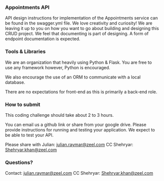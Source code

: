 ### Appointments API

API design instructions for implementation of the Appointments service can be found in the swagger.yml file.
We love creativity and curiosity! We are leaving it up to you on how you want to go about
building and designing this CRUD project.
We feel that documenting is part of designing. A form of endpoint documentation is expected.

### Tools & Libraries

We are an organization that heavily using Python & Flask. You are free to use any framework
however, Python is encouraged.

We also encourage the use of an ORM to communicate with a local database.

There are no expectations for front-end as this is primarily a back-end role.

### How to submit

This coding challenge should take about 2 to 3 hours.

You can email us a github link or share from your google drive.
Please provide instructions for running and testing your application.
We expect to be able to test your API.

Please share with
Julian: julian.raymar@zeel.com
CC Shehryar: Shehryar.khan@zeel.com

### Questions?

Contact:
julian.raymar@zeel.com
CC Shehryar: Shehryar.khan@zeel.com
